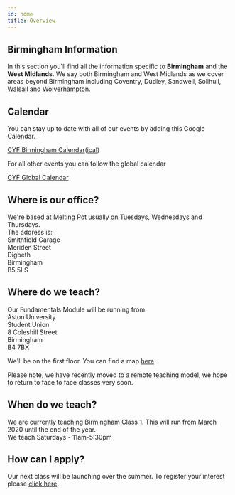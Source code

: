 ```yaml
---
id: home
title: Overview
---
```


## Birmingham Information

In this section you'll find all the information specific to <strong>Birmingham</strong> and the <strong>West Midlands</strong>. We say both Birmingham and West Midlands as we cover areas beyond Birmingham including Coventry, Dudley, Sandwell, Solihull, Walsall and Wolverhampton.

## Calendar

You can stay up to date with all of our events by adding this Google Calendar.

[CYF Birmingham Calendar](https://calendar.google.com/calendar/b/1?cid=Y29kZXlvdXJmdXR1cmUuaW9fbGVrNnF2MXZuZ24zMmVzZ3AxajU1MnQ4cWNAZ3JvdXAuY2FsZW5kYXIuZ29vZ2xlLmNvbQ)([ical](https://calendar.google.com/calendar/ical/codeyourfuture.io_lek6qv1vngn32esgp1j552t8qc%40group.calendar.google.com/public/basic.ics))

For all other events you can follow the global calendar

[CYF Global Calendar](https://calendar.google.com/calendar/b/1?cid=Y29kZXlvdXJmdXR1cmUuaW9fdG00MDN0NTlmNWJzcjlocm10bGVyN2RiaThAZ3JvdXAuY2FsZW5kYXIuZ29vZ2xlLmNvbQ)

## Where is our office?

We're based at Melting Pot usually on Tuesdays, Wednesdays and Thursdays.<br>
The address is:<br>
Smithfield Garage<br>
Meriden Street<br>
Digbeth<br>
Birmingham<br>
B5 5LS

## Where do we teach?

Our Fundamentals Module will be running from:<br>
Aston University<br>
Student Union<br>
8 Coleshill Street<br>
Birmingham<br>
B4 7BX

We'll be on the first floor. You can find a map <a href= "https://goo.gl/maps/ZF6yCRhCiXMLYbng7" target= "_blank">here</a>.

Please note, we have recently moved to a remote teaching model, we hope to return to face to face classes very soon.

## When do we teach?

We are currently teaching Birmingham Class 1. This will run from March 2020 until the end of the year.<br>
We teach Saturdays - 11am-5:30pm<br>

## How can I apply?

Our next class will be launching over the summer. To register your interest please <a href="https://application-process.codeyourfuture.io" target="_blank">click here</a>.
